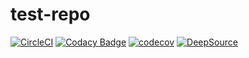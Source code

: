 # test-repo
[![CircleCI](https://dl.circleci.com/status-badge/img/gh/A-kirami/test-repo/tree/master.svg?style=svg)](https://dl.circleci.com/status-badge/redirect/gh/A-kirami/test-repo/tree/master)
[![Codacy Badge](https://app.codacy.com/project/badge/Grade/456b94ad319c43daa069bc0fff52c0ad)](https://www.codacy.com/gh/A-kirami/test-repo/dashboard?utm_source=github.com&amp;utm_medium=referral&amp;utm_content=A-kirami/test-repo&amp;utm_campaign=Badge_Grade)
[![codecov](https://codecov.io/gh/A-kirami/test-repo/branch/master/graph/badge.svg?token=Zq7QcKKvum)](https://codecov.io/gh/A-kirami/test-repo)
[![DeepSource](https://deepsource.io/gh/A-kirami/test-repo.svg/?label=active+issues&show_trend=true&token=sMPJrclhgRj8ztYy1iNY0kwg)](https://deepsource.io/gh/A-kirami/test-repo/?ref=repository-badge)
